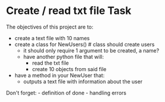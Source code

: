 # Create / read txt file Task

The objectives of this project are to:
- create a text file with 10 names
- create a class for NewUsers() # class should create users
    - it should only require 1 argument to be created, a name?
    - have another python file that will:
        - read the txt file
        - create 10 objects from said file
- have a method in your NewUser that:
    - outputs a text file with information about the user 
        
Don't forget:
    - definition of done
    - handling errors